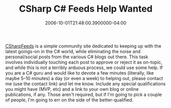 ﻿---
title: CSharp C# Feeds Help Wanted
date: "2006-10-01T21:48:00.3900000-04:00"
description: CSharpFeeds is a simple community site dedicated to keeping up with the latest goings-on in the C# world, while eliminating the noise and personal/social posts from the various C# blogs out there.
featuredImage: img/csharp-c-feeds-help-wanted-featured.png
---

[CSharpFeeds](http://csharpfeeds.com/) is a simple community site dedicated to keeping up with the latest goings-on in the C# world, while eliminating the noise and personal/social posts from the various C# blogs out there. This task involves individually touching each post to approve or reject it as on-topic, and while this is not a terribly arduous process, we could use some help. If you are a C# guru and would like to devote a few minutes (literally, like maybe 5–10 minutes) a day (or even a week) to helping out, please contact me (use the contact link) and let me know. Include any special qualifications you might have (MVP, etc) and a link to your own blog or online publications, if any. Those aren't required, but if I'm going to pick a couple of people, I'm going to err on the side of the better-qualified.

